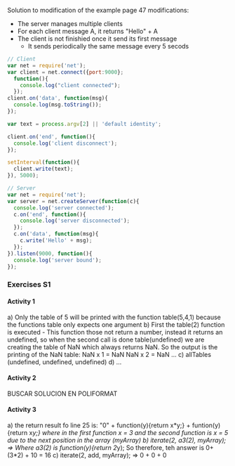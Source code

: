 Solution to modification of the example page 47 modifications:
+ The server manages multiple clients
+ For each client message A, it returns "Hello" + A
+ The client is not finishied once it send its first message
  + It sends periodically the same message every 5 secods

```javascript
// Client
var net = require('net');
var client = net.connect({port:9000};
  function(){
    console.log("client connected");
  });
client.on('data', function(msg){
  console.log(msg.toString());
});

var text = process.argv[2] || 'default identity';

client.on('end', function(){
  console.log('client disconnect');
});

setInterval(function(){
  client.write(text);
}), 5000);

// Server
var net = require('net');
var server = net.createServer(function(c){
  console.log('server connected');
  c.on('end', function(){
    console.log('server disconnected');
  });
  c.on('data', function(msg){
    c.write('Hello' + msg);
  });
}).listen(9000, function(){
  console.log('server bound');
});
```
### Exercises S1
#### Activity 1
a) Only the table of 5 will be printed with the function table(5,4,1) because the functions table only expects one argument
b) First the table(2) function is executed - This function those not return a number, instead it returns an undefined, so when the second call is done table(undefined) we are creating the table of NaN which always returns NaN. So the output is the printing of the NaN table:
NaN x 1 = NaN
NaN x 2 = NaN
...
c) allTables (undefined, undefined, undefined)
d) ...

#### Activity 2

BUSCAR SOLUCION EN POLIFORMAT 

#### Activity 3

a) the return result fo line 25 is: "0" + function(y){return x\*y;} + funtion(y){return x*y;}
where in the first function x = 3 and the second function is x = 5 due to the next position in the array (myArray)
b) iterate(2, a3(2), myArray); => Where a3(2) is function(y){return 2*y);
So therefore, teh answer is 0+ (3*2) + 10 = 16
c) iterate(2, add, myArray); => 0 + 0 + 0























